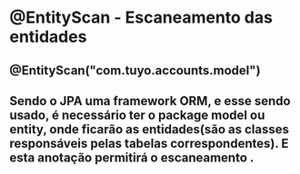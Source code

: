 # @EntityScan - Escaneamento das entidades
## @EntityScan("com.tuyo.accounts.model")
## Sendo o JPA uma framework ORM, e esse sendo usado, é necessário ter o package model ou entity, onde ficarão as entidades(são as classes responsáveis pelas tabelas correspondentes). E esta anotação permitirá o escaneamento .
